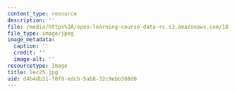 ```yaml
---
content_type: resource
description: ''
file: /media/https%3A/open-learning-course-data-rc.s3.amazonaws.com/18-01sc-single-variable-calculus-fall-2010/d4b4db31f0f9edcb5ab832c9ebb388d0_lec25.jpg
file_type: image/jpeg
image_metadata:
  caption: ''
  credit: ''
  image-alt: ''
resourcetype: Image
title: lec25.jpg
uid: d4b4db31-f0f9-edcb-5ab8-32c9ebb388d0
---
```

